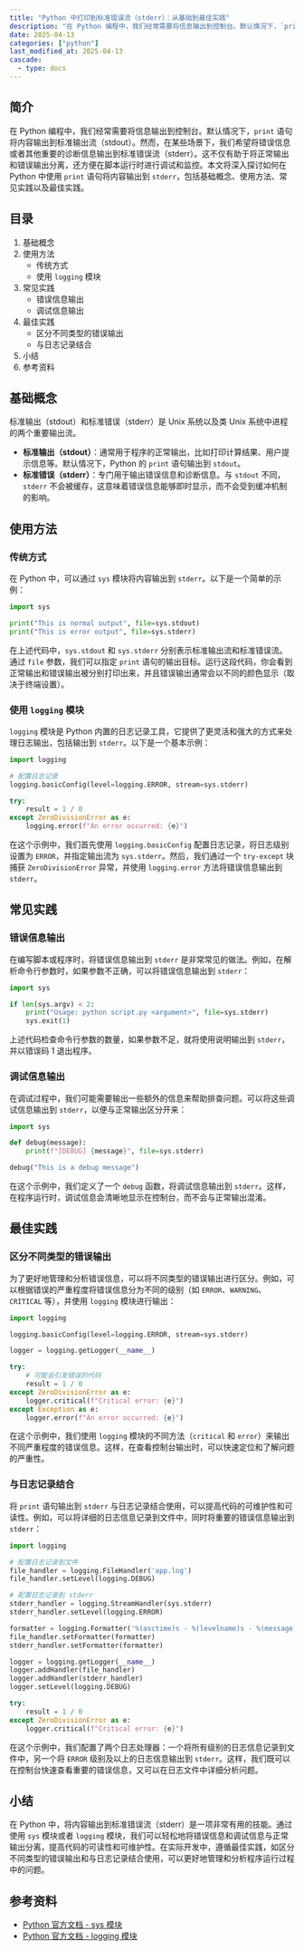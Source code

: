 ```yaml
---
title: "Python 中打印到标准错误流（stderr）：从基础到最佳实践"
description: "在 Python 编程中，我们经常需要将信息输出到控制台。默认情况下，`print` 语句将内容输出到标准输出流（stdout）。然而，在某些场景下，我们希望将错误信息或者其他重要的诊断信息输出到标准错误流（stderr）。这不仅有助于将正常输出和错误输出分离，还方便在脚本运行时进行调试和监控。本文将深入探讨如何在 Python 中使用 `print` 语句将内容输出到 `stderr`，包括基础概念、使用方法、常见实践以及最佳实践。"
date: 2025-04-13
categories: ["python"]
last_modified_at: 2025-04-13
cascade:
  - type: docs
---
```



## 简介
在 Python 编程中，我们经常需要将信息输出到控制台。默认情况下，`print` 语句将内容输出到标准输出流（stdout）。然而，在某些场景下，我们希望将错误信息或者其他重要的诊断信息输出到标准错误流（stderr）。这不仅有助于将正常输出和错误输出分离，还方便在脚本运行时进行调试和监控。本文将深入探讨如何在 Python 中使用 `print` 语句将内容输出到 `stderr`，包括基础概念、使用方法、常见实践以及最佳实践。

<!-- more -->
## 目录
1. 基础概念
2. 使用方法
    - 传统方式
    - 使用 `logging` 模块
3. 常见实践
    - 错误信息输出
    - 调试信息输出
4. 最佳实践
    - 区分不同类型的错误输出
    - 与日志记录结合
5. 小结
6. 参考资料

## 基础概念
标准输出（stdout）和标准错误（stderr）是 Unix 系统以及类 Unix 系统中进程的两个重要输出流。
- **标准输出（stdout）**：通常用于程序的正常输出，比如打印计算结果、用户提示信息等。默认情况下，Python 的 `print` 语句输出到 `stdout`。
- **标准错误（stderr）**：专门用于输出错误信息和诊断信息。与 `stdout` 不同，`stderr` 不会被缓存，这意味着错误信息能够即时显示，而不会受到缓冲机制的影响。

## 使用方法

### 传统方式
在 Python 中，可以通过 `sys` 模块将内容输出到 `stderr`。以下是一个简单的示例：

```python
import sys

print("This is normal output", file=sys.stdout)
print("This is error output", file=sys.stderr)
```

在上述代码中，`sys.stdout` 和 `sys.stderr` 分别表示标准输出流和标准错误流。通过 `file` 参数，我们可以指定 `print` 语句的输出目标。运行这段代码，你会看到正常输出和错误输出被分别打印出来，并且错误输出通常会以不同的颜色显示（取决于终端设置）。

### 使用 `logging` 模块
`logging` 模块是 Python 内置的日志记录工具，它提供了更灵活和强大的方式来处理日志输出，包括输出到 `stderr`。以下是一个基本示例：

```python
import logging

# 配置日志记录
logging.basicConfig(level=logging.ERROR, stream=sys.stderr)

try:
    result = 1 / 0
except ZeroDivisionError as e:
    logging.error(f"An error occurred: {e}")
```

在这个示例中，我们首先使用 `logging.basicConfig` 配置日志记录，将日志级别设置为 `ERROR`，并指定输出流为 `sys.stderr`。然后，我们通过一个 `try-except` 块捕获 `ZeroDivisionError` 异常，并使用 `logging.error` 方法将错误信息输出到 `stderr`。

## 常见实践

### 错误信息输出
在编写脚本或程序时，将错误信息输出到 `stderr` 是非常常见的做法。例如，在解析命令行参数时，如果参数不正确，可以将错误信息输出到 `stderr`：

```python
import sys

if len(sys.argv) < 2:
    print("Usage: python script.py <argument>", file=sys.stderr)
    sys.exit(1)
```

上述代码检查命令行参数的数量，如果参数不足，就将使用说明输出到 `stderr`，并以错误码 1 退出程序。

### 调试信息输出
在调试过程中，我们可能需要输出一些额外的信息来帮助排查问题。可以将这些调试信息输出到 `stderr`，以便与正常输出区分开来：

```python
import sys

def debug(message):
    print(f"[DEBUG] {message}", file=sys.stderr)

debug("This is a debug message")
```

在这个示例中，我们定义了一个 `debug` 函数，将调试信息输出到 `stderr`。这样，在程序运行时，调试信息会清晰地显示在控制台，而不会与正常输出混淆。

## 最佳实践

### 区分不同类型的错误输出
为了更好地管理和分析错误信息，可以将不同类型的错误输出进行区分。例如，可以根据错误的严重程度将错误信息分为不同的级别（如 `ERROR`、`WARNING`、`CRITICAL` 等），并使用 `logging` 模块进行输出：

```python
import logging

logging.basicConfig(level=logging.ERROR, stream=sys.stderr)

logger = logging.getLogger(__name__)

try:
    # 可能会引发错误的代码
    result = 1 / 0
except ZeroDivisionError as e:
    logger.critical(f"Critical error: {e}")
except Exception as e:
    logger.error(f"An error occurred: {e}")
```

在这个示例中，我们使用 `logging` 模块的不同方法（`critical` 和 `error`）来输出不同严重程度的错误信息。这样，在查看控制台输出时，可以快速定位和了解问题的严重性。

### 与日志记录结合
将 `print` 语句输出到 `stderr` 与日志记录结合使用，可以提高代码的可维护性和可读性。例如，可以将详细的日志信息记录到文件中，同时将重要的错误信息输出到 `stderr`：

```python
import logging

# 配置日志记录到文件
file_handler = logging.FileHandler('app.log')
file_handler.setLevel(logging.DEBUG)

# 配置日志记录到 stderr
stderr_handler = logging.StreamHandler(sys.stderr)
stderr_handler.setLevel(logging.ERROR)

formatter = logging.Formatter('%(asctime)s - %(levelname)s - %(message)s')
file_handler.setFormatter(formatter)
stderr_handler.setFormatter(formatter)

logger = logging.getLogger(__name__)
logger.addHandler(file_handler)
logger.addHandler(stderr_handler)
logger.setLevel(logging.DEBUG)

try:
    result = 1 / 0
except ZeroDivisionError as e:
    logger.critical(f"Critical error: {e}")
```

在这个示例中，我们配置了两个日志处理器：一个将所有级别的日志信息记录到文件中，另一个将 `ERROR` 级别及以上的日志信息输出到 `stderr`。这样，我们既可以在控制台快速查看重要的错误信息，又可以在日志文件中详细分析问题。

## 小结
在 Python 中，将内容输出到标准错误流（stderr）是一项非常有用的技能。通过使用 `sys` 模块或者 `logging` 模块，我们可以轻松地将错误信息和调试信息与正常输出分离，提高代码的可读性和可维护性。在实际开发中，遵循最佳实践，如区分不同类型的错误输出和与日志记录结合使用，可以更好地管理和分析程序运行过程中的问题。

## 参考资料
- [Python 官方文档 - sys 模块](https://docs.python.org/3/library/sys.html)
- [Python 官方文档 - logging 模块](https://docs.python.org/3/library/logging.html)